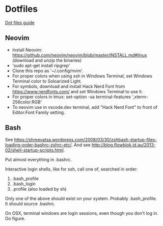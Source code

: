 # Dotfiles

[Dot files guide](https://dotfiles.github.io/)

## Neovim

- Install Neovim: https://github.com/neovim/neovim/blob/master/INSTALL.md#linux (download and unzip the binaries)
- 'sudo apt-get install ripgrep'
- Clone this repo as '~/.config/nvim'.
- For proper colors when using ssh in Windows Terminal, set Windows Terminal color to Soloarized Light.
- For symbols, download and install Hack Nerd Font from https://www.nerdfonts.com/ and set Windows Terminal to use it.
- For proper colors in tmux: set-option -sa terminal-features ',xterm-256color:RGB'
- To neovim use in vscode.dev terminal, add "Hack Nerd Font" to front of Editor:Font Family setting.

## Bash

See <https://shreevatsa.wordpress.com/2008/03/30/zshbash-startup-files-loading-order-bashrc-zshrc-etc/>.
And see <http://blog.flowblok.id.au/2013-02/shell-startup-scripts.html>.

Put almost everything in .bashrc.

Interactive login shells, like for ssh, call one of, searched in order:

1. .bash_profile
1. .bash_login
1. .profile (also loaded by sh)

Only one of the above should exist on your system.
Probably .bash_profile.
It should source .bashrc.

On OSX, terminal windows are login sessions, even though you don't log in.
Go figure.
